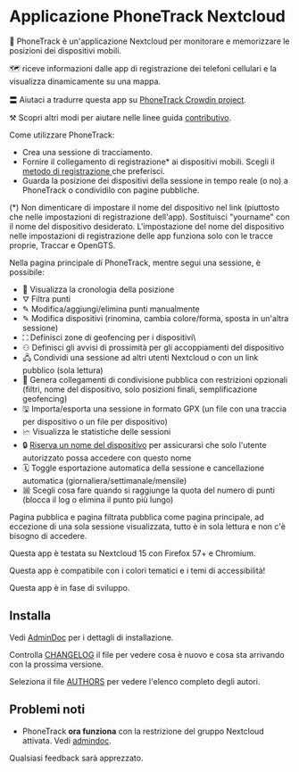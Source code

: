 # Applicazione PhoneTrack Nextcloud

📱 PhoneTrack è un'applicazione Nextcloud per monitorare e memorizzare le posizioni dei dispositivi mobili.

🗺 riceve informazioni dalle app di registrazione dei telefoni cellulari e la visualizza dinamicamente su una mappa.

〓 Aiutaci a tradurre questa app su [PhoneTrack Crowdin project](https://crowdin.com/project/phonetrack).

⚒ Scopri altri modi per aiutare nelle linee guida [contributivo](https://gitlab.com/eneiluj/phonetrack-oc/blob/master/CONTRIBUTING.md).

Come utilizzare PhoneTrack:

* Crea una sessione di tracciamento.
* Fornire il collegamento di registrazione\* ai dispositivi mobili. Scegli il [ metodo di registrazione ](https://gitlab.com/eneiluj/phonetrack-oc/wikis/userdoc#logging-methods) che preferisci.
* Guarda la posizione dei dispositivi della sessione in tempo reale (o no) a PhoneTrack o condividilo con pagine pubbliche.

(\*) Non dimenticare di impostare il nome del dispositivo nel link (piuttosto che nelle impostazioni di registrazione dell'app). Sostituisci "yourname" con il nome del dispositivo desiderato. L'impostazione del nome del dispositivo nelle impostazioni di registrazione delle app funziona solo con le tracce proprie, Traccar e OpenGTS.

Nella pagina principale di PhoneTrack, mentre segui una sessione, è possibile:

* 📍 Visualizza la cronologia della posizione
* ⛛ Filtra punti
* ✎ Modifica/aggiungi/elimina punti manualmente
* ✎ Modifica dispositivi (rinomina, cambia colore/forma, sposta in un'altra sessione)
* ⛶ Definisci zone di geofencing per i dispositivi\\
* ⚇ Definisci gli avvisi di prossimità per gli accoppiamenti del dispositivo
* 🖧 Condividi una sessione ad altri utenti Nextcloud o con un link pubblico (sola lettura)
* 🔗 Genera collegamenti di condivisione pubblica con restrizioni opzionali (filtri, nome del dispositivo, solo posizioni finali, semplificazione geofencing)
* 🖫 Importa/esporta una sessione in formato GPX (un file con una traccia per dispositivo o un file per dispositivo)
* 🗠 Visualizza le statistiche delle sessioni
* 🔒 [Riserva un nome del dispositivo](https://gitlab.com/eneiluj/phonetrack-oc/wikis/userdoc#device-name-reservation) per assicurarsi che solo l'utente autorizzato possa accedere con questo nome
* 🗓 Toggle esportazione automatica della sessione e cancellazione automatica (giornaliera/settimanale/mensile)
* 𗩌 Scegli cosa fare quando si raggiunge la quota del numero di punti (blocca il log o elimina il punto più lungo)

Pagina pubblica e pagina filtrata pubblica come pagina principale, ad eccezione di una sola sessione visualizzata, tutto è in sola lettura e non c'è bisogno di accedere.

Questa app è testata su Nextcloud 15 con Firefox 57+ e Chromium.

Questa app è compatibile con i colori tematici e i temi di accessibilità!

Questa app è in fase di sviluppo.

## Installa

Vedi [AdminDoc](https://gitlab.com/eneiluj/phonetrack-oc/wikis/admindoc) per i dettagli di installazione.

Controlla [CHANGELOG](https://gitlab.com/eneiluj/phonetrack-oc/blob/master/CHANGELOG.md#change-log) il file per vedere cosa è nuovo e cosa sta arrivando con la prossima versione.

Seleziona il file [AUTHORS](https://gitlab.com/eneiluj/phonetrack-oc/blob/master/AUTHORS.md#authors) per vedere l'elenco completo degli autori.

## Problemi noti

* PhoneTrack **ora funziona** con la restrizione del gruppo Nextcloud attivata. Vedi [admindoc](https://gitlab.com/eneiluj/phonetrack-oc/wikis/admindoc#issue-with-phonetrack-restricted-to-some-groups-in-nextcloud).

Qualsiasi feedback sarà apprezzato.
